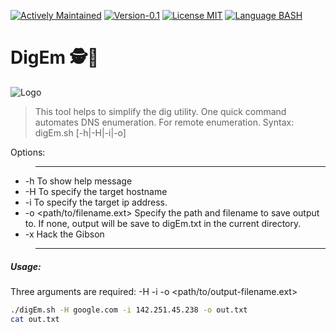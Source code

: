 [![Actively Maintained](https://img.shields.io/badge/Maintenance%20Level-Actively%20Maintained-green.svg)](https://gist.github.com/cheerfulstoic/d107229326a01ff0f333a1d3476e068d) [![Version-0.1](https://img.shields.io/badge/Version-0.1-green)](https://img.shields.io/badge/Version-0.1-green) [![License MIT](https://img.shields.io/badge/License-MIT-blue)](https://github.com/kaotickj/DigEm/blob/main/LICENSE) [![Language BASH](https://img.shields.io/badge/Language-BASH-red)](https://www.gnu.org/software/bash/)

# DigEm 🕵🔎 ️
![Logo](https://kdgwebsolutions.com/assets/img/digEm.png)
> This tool helps to simplify the dig utility. One quick command automates DNS enumeration. For remote enumeration.
Syntax: digEm.sh [-h|-H|-i|-o]

Options:
>-------------------------------------------

* -h To show help message
* -H <HOSTNAME> To specify the target hostname
* -i <IP Address> To specify the target ip address.
* -o <path/to/filename.ext> Specify the path and filename to save output to. If none, output will be save to digEm.txt in the current directory.
* -x Hack the Gibson <Simulation>
>--------------------------------------------
##### Usage:
Three arguments are required: -H <hostname> -i <ip adress> -o <path/to/output-filename.ext>
```sh
./digEm.sh -H google.com -i 142.251.45.238 -o out.txt
cat out.txt
```
 